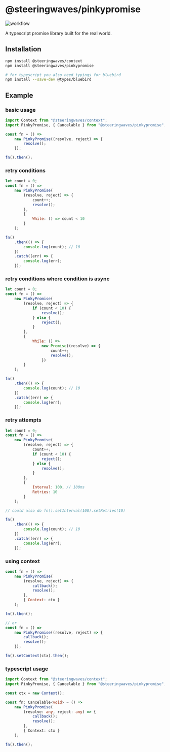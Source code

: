 # @steeringwaves/pinkypromise

![workflow](https://github.com/github/docs/actions/workflows/test.yml/badge.svg)

A typescript promise library built for the real world.

## Installation

```sh
npm install @steeringwaves/context
npm install @steeringwaves/pinkypromise

# for typescript you also need typings for bluebird
npm install --save-dev @types/bluebird
```

## Example

### basic usage

```js
import Context from "@steeringwaves/context";
import PinkyPromise, { Cancelable } from "@steeringwaves/pinkypromise";

const fn = () =>
	new PinkyPromise((resolve, reject) => {
		resolve();
	});

fn().then();
```

### retry conditions

```js
let count = 0;
const fn = () =>
	new PinkyPromise(
		(resolve, reject) => {
			count++;
			resolve();
		},
		{
			While: () => count < 10
		}
	);

fn()
	.then(() => {
		console.log(count); // 10
	})
	.catch((err) => {
		console.log(err);
	});
```

### retry conditions where condition is async

```js
let count = 0;
const fn = () =>
	new PinkyPromise(
		(resolve, reject) => {
			if (count < 10) {
				resolve();
			} else {
				reject();
			}
		},
		{
			While: () =>
				new Promise((resolve) => {
					count++;
					resolve();
				})
		}
	);

fn()
	.then(() => {
		console.log(count); // 10
	})
	.catch((err) => {
		console.log(err);
	});
```

### retry attempts

```js
let count = 0;
const fn = () =>
	new PinkyPromise(
		(resolve, reject) => {
			count++;
			if (count < 10) {
				reject();
			} else {
				resolve();
			}
		},
		{
			Interval: 100, // 100ms
			Retries: 10
		}
	);

// could also do fn().setInterval(100).setRetries(10)

fn()
	.then(() => {
		console.log(count); // 10
	})
	.catch((err) => {
		console.log(err);
	});
```

### using context

```js
const fn = () =>
	new PinkyPromise(
		(resolve, reject) => {
			callback();
			resolve();
		},
		{ Context: ctx }
	);

fn().then();

// or
const fn = () =>
	new PinkyPromise((resolve, reject) => {
		callback();
		resolve();
	});

fn().setContext(ctx).then();
```

### typescript usage

```ts
import Context from "@steeringwaves/context";
import PinkyPromise, { Cancelable } from "@steeringwaves/pinkypromise";

const ctx = new Context();

const fn: Cancelable<void> = () =>
	new PinkyPromise(
		(resolve: any, reject: any) => {
			callback();
			resolve();
		},
		{ Context: ctx }
	);

fn().then();
```
